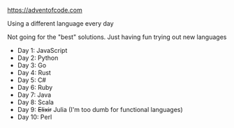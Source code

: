 https://adventofcode.com

Using a different language every day

Not going for the "best" solutions. Just having fun trying out new languages

- Day 1: JavaScript
- Day 2: Python
- Day 3: Go
- Day 4: Rust
- Day 5: C#
- Day 6: Ruby
- Day 7: Java
- Day 8: Scala
- Day 9: ~~Elixir~~ Julia (I'm too dumb for functional languages)
- Day 10: Perl
